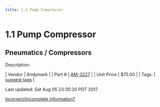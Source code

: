 ```yaml
---
title: 1.1 Pump Compressor
---
```


# 1.1 Pump Compressor
## Pneumatics / Compressors
Description: 	 

| Vendor | Andymark | 
| Part # | [AM-3227](http://www.andymark.com/) | 
| Unit Price | $75.00 | 
| Tags: | [suggest tags](https://docs.google.com/forms/d/e/1FAIpQLSeWyY8v3RgOty-MyWmh9U0iivNYN_molChYyS-0U-o-kOAv_g/viewform) | 

Last updated: Sat Aug 05 23:35:20 PDT 2017

 [Incorrect/Incomplete information?](https://docs.google.com/forms/d/e/1FAIpQLSeWyY8v3RgOty-MyWmh9U0iivNYN_molChYyS-0U-o-kOAv_g/viewform)
